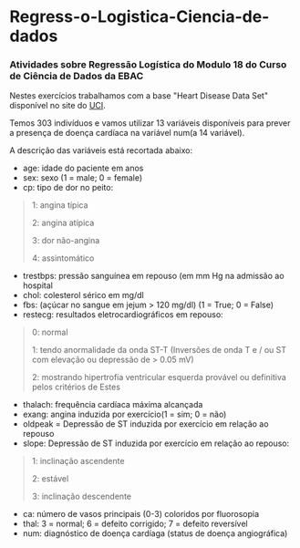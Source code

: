 # Regress-o-Logistica-Ciencia-de-dados
### Atividades sobre Regressão Logística do Modulo 18 do Curso de Ciência de Dados da EBAC
Nestes exercícios trabalhamos com a base "Heart Disease Data Set" disponível no site do [UCI](https://archive.ics.uci.edu/dataset/45/heart+disease).

Temos 303 indivíduos e vamos utilizar 13 variáveis disponíveis para prever a presença de doença cardíaca na variável num(a 14
 variável).

A descrição das variáveis está recortada abaixo:

- age: idade do paciente em anos
- sex: sexo (1 = male; 0 = female)
- cp: tipo de dor no peito:
 > 1: angina típica
> 
 > 2: angina atípica
> 
 > 3: dor não-angina
> 
 > 4: assintomático
- trestbps: pressão sanguínea em repouso (em mm Hg na admissão ao hospital
- chol: colesterol sérico em mg/dl
- fbs: (açúcar no sangue em jejum > 120 mg/dl) (1 = True; 0 = False)
- restecg: resultados eletrocardiográficos em repouso:
 > 0: normal
> 
 > 1: tendo anormalidade da onda ST-T (Inversões de onda T e / ou ST com elevação ou depressão de > 0.05 mV)
> 
 > 2: mostrando hipertrofia ventricular esquerda provável ou definitiva pelos critérios de Estes
- thalach: frequência cardíaca máxima alcançada
- exang: angina induzida por exercício(1 = sim; 0 = não)
- oldpeak = Depressão de ST induzida por exercício em relação ao repouso
- slope: Depressão de ST induzida por exercício em relação ao repouso:
 > 1: inclinação ascendente
> 
 > 2: estável
> 
 > 3: inclinação descendente
- ca: número de vasos principais (0-3) coloridos por fluorosopia
- thal: 3 = normal; 6 = defeito corrigido; 7 = defeito reversível
- num: diagnóstico de doença cardíaga (status de doença angiográfica)
